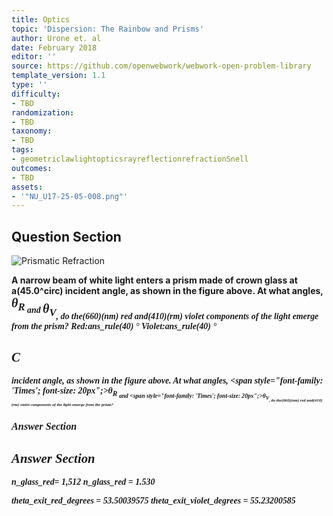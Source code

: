 ```yaml
---
title: Optics
topic: 'Dispersion: The Rainbow and Prisms'
author: Urone et. al
date: February 2018
editor: ''
source: https://github.com/openwebwork/webwork-open-problem-library
template_version: 1.1
type: ''
difficulty:
- TBD
randomization:
- TBD
taxonomy:
- TBD
tags:
- geometriclawlightopticsrayreflectionrefractionSnell
outcomes:
- TBD
assets:
- '"NU_U17-25-05-008.png"'
---
```


## Question Section 

![Prismatic Refraction]("NU_U17-25-05-008.png")

<b>
A narrow beam of white light enters a prism made of crown glass at a(45.0^circ) incident angle, as shown in the figure above. At what angles, <span style="font-family: 'Times'; font-size: 20px";><i>&theta;<i><sub>R<sub><span> and <span style="font-family: 'Times'; font-size: 20px";><i>&theta;<i><sub>V<sub><span>, do the(660)(nm) red and(410)(rm) violet components of the light emerge from the prism?
Red:ans_rule(40) &#176;
Violet:ans_rule(40) &#176;

## C
incident angle, as shown in the figure above. At what angles, <span style="font-family: 'Times'; font-size: 20px";><i>&theta;<i><sub>R<sub><span> and <span style="font-family: 'Times'; font-size: 20px";><i>&theta;<i><sub>V<sub><span>, do the(660)(nm) red and(410)(rm) violet components of the light emerge from the prism?
### Answer Section


## Answer Section

n_glass_red= 1,512
n_glass_red = 1.530

theta_exit_red_degrees = 53.50039575
theta_exit_violet_degrees = 55.23200585